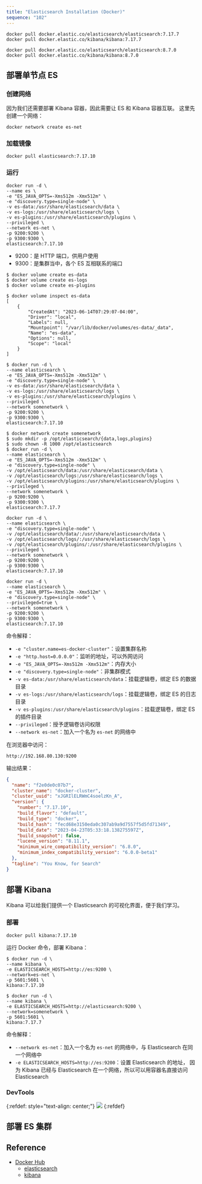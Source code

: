 ```yaml
---
title: "Elasticsearch Installation (Docker)"
sequence: "102"
---
```


```text
docker pull docker.elastic.co/elasticsearch/elasticsearch:7.17.7
docker pull docker.elastic.co/kibana/kibana:7.17.7
```

```text
docker pull docker.elastic.co/elasticsearch/elasticsearch:8.7.0
docker pull docker.elastic.co/kibana/kibana:8.7.0
```

## 部署单节点 ES

### 创建网络

因为我们还需要部署 Kibana 容器，因此需要让 ES 和 Kibana 容器互联。
这里先创建一个网络：

```text
docker network create es-net
```

### 加载镜像

```text
docker pull elasticsearch:7.17.10
```

### 运行

```text
docker run -d \
--name es \
-e "ES_JAVA_OPTS=-Xms512m -Xmx512m" \
-e "discovery.type=single-node" \
-v es-data:/usr/share/elasticsearch/data \
-v es-logs:/usr/share/elasticsearch/logs \
-v es-plugins:/usr/share/elasticsearch/plugins \
--privileged \
--network es-net \
-p 9200:9200 \
-p 9300:9300 \
elasticsearch:7.17.10
```

- 9200：是 HTTP 端口，供用户使用
- 9300：是集群当中，各个 ES 互相联系的端口

```text
$ docker volume create es-data
$ docker volume create es-logs
$ docker volume create es-plugins
```

```text
$ docker volume inspect es-data
[
    {
        "CreatedAt": "2023-06-14T07:29:07-04:00",
        "Driver": "local",
        "Labels": null,
        "Mountpoint": "/var/lib/docker/volumes/es-data/_data",
        "Name": "es-data",
        "Options": null,
        "Scope": "local"
    }
]
```

```text
$ docker run -d \
--name elasticsearch \
-e "ES_JAVA_OPTS=-Xms512m -Xmx512m" \
-e "discovery.type=single-node" \
-v es-data:/usr/share/elasticsearch/data \
-v es-logs:/usr/share/elasticsearch/logs \
-v es-plugins:/usr/share/elasticsearch/plugins \
--privileged \
--network somenetwork \
-p 9200:9200 \
-p 9300:9300 \
elasticsearch:7.17.10
```

```text
$ docker network create somenetwork
$ sudo mkdir -p /opt/elasticsearch/{data,logs,plugins}
$ sudo chown -R 1000 /opt/elasticsearch
$ docker run -d \
--name elasticsearch \
-e "ES_JAVA_OPTS=-Xms512m -Xmx512m" \
-e "discovery.type=single-node" \
-v /opt/elasticsearch/data:/usr/share/elasticsearch/data \
-v /opt/elasticsearch/logs:/usr/share/elasticsearch/logs \
-v /opt/elasticsearch/plugins:/usr/share/elasticsearch/plugins \
--privileged \
--network somenetwork \
-p 9200:9200 \
-p 9300:9300 \
elasticsearch:7.17.7
```

```text
docker run -d \
--name elasticsearch \
-e "discovery.type=single-node" \
-v /opt/elasticsearch/data/:/usr/share/elasticsearch/data \
-v /opt/elasticsearch/logs/:/usr/share/elasticsearch/logs \
-v /opt/elasticsearch/plugins/:/usr/share/elasticsearch/plugins \
--privileged \
--network somenetwork \
-p 9200:9200 \
-p 9300:9300 \
elasticsearch:7.17.10
```

```text
docker run -d \
--name elasticsearch \
-e "ES_JAVA_OPTS=-Xms512m -Xmx512m" \
-e "discovery.type=single-node" \
--privileged=true \
--network somenetwork \
-p 9200:9200 \
-p 9300:9300 \
elasticsearch:7.17.10
```

命令解释：

- `-e "cluster.name=es-docker-cluster"`：设置集群名称
- `-e "http.host=0.0.0.0"`：监听的地址，可以外网访问
- `-e "ES_JAVA_OPTS=-Xms512m -Xmx512m"`：内存大小
- `-e "discovery.type=single-node"`：非集群模式
- `-v es-data:/usr/share/elasticsearch/data`：挂载逻辑卷，绑定 ES 的数据目录
- `-v es-logs:/usr/share/elasticsearch/logs`：挂载逻辑卷，绑定 ES 的日志目录
- `-v es-plugins:/usr/share/elasticsearch/plugins`：挂载逻辑卷，绑定 ES 的插件目录
- `--privileged`：授予逻辑卷访问权限
- `--network es-net`：加入一个名为 `es-net` 的网络中

在浏览器中访问：

```text
http://192.168.80.130:9200
```

输出结果：

```json
{
  "name": "f2e0de0c07b7",
  "cluster_name": "docker-cluster",
  "cluster_uuid": "xJGRIlELRWmC4soelzKn_A",
  "version": {
    "number": "7.17.10",
    "build_flavor": "default",
    "build_type": "docker",
    "build_hash": "fecd68e3150eda0c307ab9a9d7557f5d5fd71349",
    "build_date": "2023-04-23T05:33:18.138275597Z",
    "build_snapshot": false,
    "lucene_version": "8.11.1",
    "minimum_wire_compatibility_version": "6.8.0",
    "minimum_index_compatibility_version": "6.0.0-beta1"
  },
  "tagline": "You Know, for Search"
}
```

## 部署 Kibana

Kibana 可以给我们提供一个 Elasticsearch 的可视化界面，便于我们学习。

### 部署

```text
docker pull kibana:7.17.10
```

运行 Docker 命令，部署 Kibana：

```text
$ docker run -d \
--name kibana \
-e ELASTICSEARCH_HOSTS=http://es:9200 \
--network=es-net \
-p 5601:5601 \
kibana:7.17.10
```

```text
$ docker run -d \
--name kibana \
-e ELASTICSEARCH_HOSTS=http://elasticsearch:9200 \
--network=somenetwork \
-p 5601:5601 \
kibana:7.17.7
```

命令解释：

- `--network es-net`：加入一个名为 `es-net` 的网络中，与 Elasticsearch 在同一个网络中
- `-e ELASTICSEARCH_HOSTS=http://es:9200`：设置 Elasticsearch 的地址，
  因为 Kibana 已经与 Elasticsearch 在一个网络，所以可以用容器名直接访问 Elasticsearch

### DevTools

{:refdef: style="text-align: center;"}
![](/assets/images/elk/kibana/kibana-management-dev-tools.png)
{:refdef}

## 部署 ES 集群

## Reference

- [Docker Hub](https://hub.docker.com/)
    - [elasticsearch](https://hub.docker.com/_/elasticsearch)
    - [kibana](https://hub.docker.com/_/kibana)
